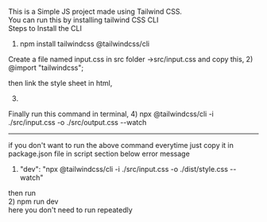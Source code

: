 This is a Simple JS project made using Tailwind CSS.<br>
You can run this by installing tailwind CSS CLI
<br>Steps to Install the CLI
1) npm install tailwindcss @tailwindcss/cli

Create a file named input.css in src folder ->src/input.css 
and copy this,
2) @import "tailwindcss";

 then link the style sheet in html,
  
3)  <link href="./output.css" rel="stylesheet">

 Finally run this command in terminal,
4) npx @tailwindcss/cli -i ./src/input.css -o ./src/output.css --watch
  
---------------------------------------------------------------------------------------------------------------------------------------------------
  if you don't want to run the above command everytime just copy it in package.json file in script section below error message

1) "dev": "npx @tailwindcss/cli -i ./src/input.css -o ./dist/style.css --watch"

  then run<br>
2) npm run dev <br>
    here you don't need to run repeatedly
